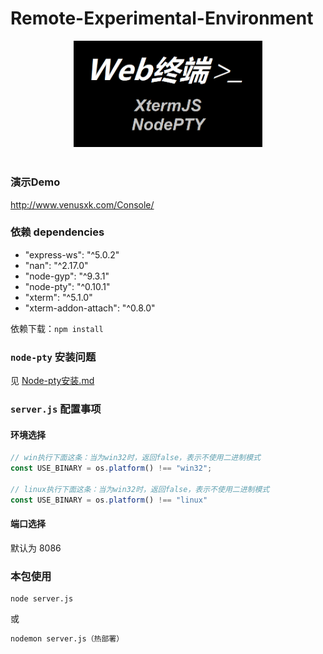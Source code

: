 # Remote-Experimental-Environment

<div align=center style="border-radius:20px;">
<img src="./pic/webshell16_9.png" width=60%>
</div>

<br>

### 演示Demo

http://www.venusxk.com/Console/


### 依赖 dependencies

- "express-ws": "^5.0.2"
- "nan": "^2.17.0"
- "node-gyp": "^9.3.1"
- "node-pty": "^0.10.1"
- "xterm": "^5.1.0"
- "xterm-addon-attach": "^0.8.0"

依赖下载：`npm install`

### `node-pty` 安装问题

见 <a href="./Node-pty安装.md">Node-pty安装.md</a>

### `server.js` 配置事项


#### 环境选择

```js
// win执行下面这条：当为win32时，返回false，表示不使用二进制模式
const USE_BINARY = os.platform() !== "win32";

// linux执行下面这条：当为win32时，返回false，表示不使用二进制模式
const USE_BINARY = os.platform() !== "linux"
```

#### 端口选择

默认为 8086

### 本包使用

```
node server.js
```

或

```cmd
nodemon server.js（热部署）
```

